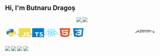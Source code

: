 ## Hi, I'm Butnaru Dragoș
<div align="center">
  <a href="https://github.com/azeron-shell">
  <img height="180em" src="https://github-readme-stats.vercel.app/api?username=azeron-shell&show_icons=true&theme=dracula&include_all_commits=true&count_private=true"/>
  <img height="180em" src="https://github-readme-stats.vercel.app/api/top-langs/?username=azeron-shell&layout=compact&langs_count=7&theme=dracula"/>
</div>
<div style="display: inline_block"><br>
  <img align="center" alt="Azeron-Python" height="30" width="40" src="https://raw.githubusercontent.com/devicons/devicon/master/icons/python/python-original.svg">
  <img align="center" alt="Azeron-Js" height="30" width="40" src="https://raw.githubusercontent.com/devicons/devicon/master/icons/javascript/javascript-plain.svg">
  <img align="center" alt="Azeron-Ts" height="30" width="40" src="https://raw.githubusercontent.com/devicons/devicon/master/icons/typescript/typescript-plain.svg">
  <img align="center" alt="Azeron-React" height="30" width="40" src="https://raw.githubusercontent.com/devicons/devicon/master/icons/react/react-original.svg">
  <img align="center" alt="Azeron-HTML" height="30" width="40" src="https://raw.githubusercontent.com/devicons/devicon/master/icons/html5/html5-original.svg">
  <img align="center" alt="Azeron-CSS" height="30" width="40" src="https://raw.githubusercontent.com/devicons/devicon/master/icons/css3/css3-original.svg">
  <img align="right" alt="Azeron-pic" height="150" style="border-radius:50px;" src="https://instagram.fotp1-2.fna.fbcdn.net/v/t51.2885-19/310816863_504654621672398_9113240145224882488_n.jpg?stp=dst-jpg_s320x320&_nc_ht=instagram.fotp1-2.fna.fbcdn.net&_nc_cat=102&_nc_ohc=KtxxgcOwp4sAX_9XN1Z&tn=JYk6dv6ZtmQKqjH7&edm=ALwy07oBAAAA&ccb=7-5&oh=00_AT-Qm50RtJS26-TNwe0ML2YtD70tCX50ywOzWkVcFH6aOQ&oe=6345AAD3&_nc_sid=261c40">
</div>

 ##
 
<div> 
  <a href="https://www.linkedin.com/in/drago%C8%99-butnaru-a6a2b920b/" target="_blank"><img src="https://img.shields.io/badge/-LinkedIn-%230077B5?style=for-the-badge&logo=linkedin&logoColor=white" target="_blank"></a> 
  <a href="https://www.instagram.com/butnaru_dragos/" target="_blank"><img src="https://img.shields.io/badge/-Instagram-%23E4405F?style=for-the-badge&logo=instagram&logoColor=white" target="_blank"></a>
  <a href = "mailto:azeron.shell@gmail.com"><img src="https://img.shields.io/badge/-Gmail-%23333?style=for-the-badge&logo=gmail&logoColor=white" target="_blank"></a>
    <a href="https://www.last.fm/user/Butnaru_Dragos" target="_blank"><img src="https://img.shields.io/badge/last.fm-D51007?style=for-the-badge&logo=last.fm&logoColor=white"></a> 
  
  
  
 
</div>

